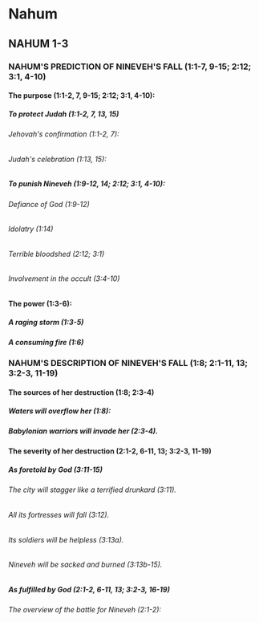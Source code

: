 ---
---
# Nahum
## NAHUM 1-3
### NAHUM\'S PREDICTION OF NINEVEH\'S FALL (1:1-7, 9-15; 2:12; 3:1, 4-10) 
####  The purpose (1:1-2, 7, 9-15; 2:12; 3:1, 4-10): 
#####  To protect Judah (1:1-2, 7, 13, 15) 
######  Jehovah\'s confirmation (1:1-2, 7): 
######  Judah\'s celebration (1:13, 15): 
#####  To punish Nineveh (1:9-12, 14; 2:12; 3:1, 4-10): 
######  Defiance of God (1:9-12) 
######  Idolatry (1:14) 
######  Terrible bloodshed (2:12; 3:1) 
######  Involvement in the occult (3:4-10) 
####  The power (1:3-6): 
#####  A raging storm (1:3-5) 
#####  A consuming fire (1:6) 
### NAHUM\'S DESCRIPTION OF NINEVEH\'S FALL (1:8; 2:1-11, 13; 3:2-3, 11-19) 
####  The sources of her destruction (1:8; 2:3-4) 
#####  Waters will overflow her (1:8): 
#####  Babylonian warriors will invade her (2:3-4). 
####  The severity of her destruction (2:1-2, 6-11, 13; 3:2-3, 11-19) 
#####  As foretold by God (3:11-15) 
######  The city will stagger like a terrified drunkard (3:11). 
######  All its fortresses will fall (3:12). 
######  Its soldiers will be helpless (3:13a). 
######  Nineveh will be sacked and burned (3:13b-15). 
#####  As fulfilled by God (2:1-2, 6-11, 13; 3:2-3, 16-19) 
######  The overview of the battle for Nineveh (2:1-2): 
